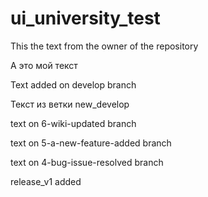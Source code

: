 # ui_university_test

This the text from the owner of the repository

А это мой текст

Text added on develop branch

Текст из ветки new_develop

text on 6-wiki-updated branch

text on 5-a-new-feature-added branch

text on 4-bug-issue-resolved branch

release_v1 added
